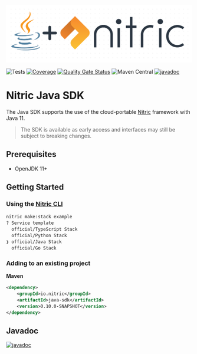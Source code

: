 <p align="center">
  <img src="./src/javadoc/dot-matrix-logo-java.png" alt="Nitric Logo"/>
</p>

![Tests](https://github.com/nitrictech/java-sdk/actions/workflows/test.yaml/badge.svg?branch=main)
[![Coverage](https://sonarcloud.io/api/project_badges/measure?project=nitrictech_java-sdk&metric=coverage)](https://sonarcloud.io/dashboard?id=nitrictech_java-sdk)
[![Quality Gate Status](https://sonarcloud.io/api/project_badges/measure?project=nitrictech_java-sdk&metric=alert_status)](https://sonarcloud.io/dashboard?id=nitrictech_java-sdk)
![Maven Central](https://img.shields.io/maven-central/v/io.nitric/java-sdk)
[![javadoc](https://javadoc.io/badge2/io.nitric/java-sdk/javadoc.svg)](https://javadoc.io/doc/io.nitric/java-sdk)


# Nitric Java SDK
The Java SDK supports the use of the cloud-portable [Nitric](https://nitric.io) framework with Java 11.

> The SDK is available as early access and interfaces may still be subject to breaking changes.

## Prerequisites
- OpenJDK 11+

## Getting Started

### Using the [Nitric CLI](https://github.com/nitric-tech/cli)

```bash
nitric make:stack example
? Service template
  official/TypeScript Stack
  official/Python Stack
❯ official/Java Stack
  official/Go Stack
```

### Adding to an existing project
**Maven**
```xml
<dependency>
    <groupId>io.nitric</groupId>
    <artifactId>java-sdk</artifactId>
    <version>0.10.0-SNAPSHOT</version>
</dependency>
```

## Javadoc
[![javadoc](https://javadoc.io/badge2/io.nitric/java-sdk/javadoc.svg)](https://javadoc.io/doc/io.nitric/java-sdk)